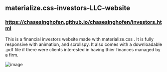 ## materialize.css-investors-LLC-website
### https://chasesinghofen.github.io/chasesinghofen/investors.html <br>
This is a financial investors website made with materialize.css . It is fully responsive with animation, and scrollspy. It also comes with a downloadable .pdf file if there were clients interested in having thier finances managed by a firm. 

![image](https://user-images.githubusercontent.com/23155302/63609407-2145a980-c5a5-11e9-9e53-b6b370f8d2b9.png)

